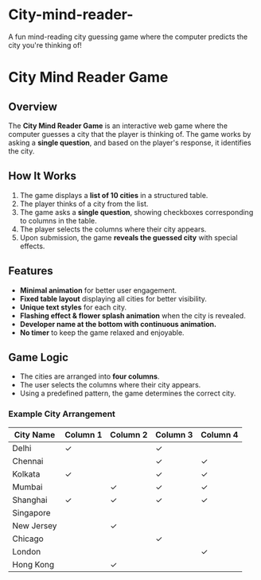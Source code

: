 # City-mind-reader-
A fun mind-reading city guessing game where the computer predicts the city you're thinking of!


# City Mind Reader Game  

## Overview  
The **City Mind Reader Game** is an interactive web game where the computer guesses a city that the player is thinking of. The game works by asking a **single question**, and based on the player's response, it identifies the city.  

## How It Works  
1. The game displays a **list of 10 cities** in a structured table.  
2. The player thinks of a city from the list.  
3. The game asks a **single question**, showing checkboxes corresponding to columns in the table.  
4. The player selects the columns where their city appears.  
5. Upon submission, the game **reveals the guessed city** with special effects.  

## Features  
- **Minimal animation** for better user engagement.  
- **Fixed table layout** displaying all cities for better visibility.  
- **Unique text styles** for each city.  
- **Flashing effect & flower splash animation** when the city is revealed.  
- **Developer name at the bottom with continuous animation.**  
- **No timer** to keep the game relaxed and enjoyable.  

## Game Logic  
- The cities are arranged into **four columns**.  
- The user selects the columns where their city appears.  
- Using a predefined pattern, the game determines the correct city.  

### Example City Arrangement  

| City Name  | Column 1 | Column 2 | Column 3 | Column 4 |  
|------------|---------|---------|---------|---------|  
| Delhi      | ✓       |         | ✓       |         |  
| Chennai    |         |         | ✓       | ✓       |  
| Kolkata    | ✓       |         | ✓       | ✓       |  
| Mumbai     |         | ✓       | ✓       | ✓       |  
| Shanghai   | ✓       | ✓       | ✓       | ✓       |  
| Singapore  |         |         |         |         |  
| New Jersey |         | ✓       |         |         |  
| Chicago    |         |         | ✓       |         |  
| London     |         |         |         | ✓       |  
| Hong Kong  |         | ✓       |         |         |  



